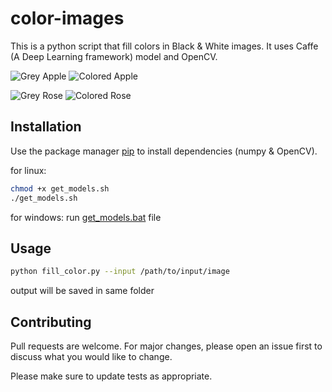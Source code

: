 # color-images

This is a python script that fill colors in Black & White images. 
It uses Caffe (A Deep Learning framework) model and OpenCV.


![Grey Apple](https://raw.githubusercontent.com/TyagiSumit/color-images/master/sample/gray.jpeg) 
![Colored Apple](https://raw.githubusercontent.com/TyagiSumit/color-images/master/sample/graycolor.png)

![Grey Rose](https://raw.githubusercontent.com/TyagiSumit/color-images/master/sample/rose.jpg) 
![Colored Rose](https://raw.githubusercontent.com/TyagiSumit/color-images/master/sample/rosecolor.png)



## Installation

Use the package manager [pip](https://pip.pypa.io/en/stable/) to install dependencies (numpy & OpenCV).

for linux:
```bash
chmod +x get_models.sh
./get_models.sh
```
for windows:
run [get_models.bat](https://github.com/TyagiSumit/color-images/blob/master/get_model.bat) file


## Usage
```bash
python fill_color.py --input /path/to/input/image 
```
output will be saved in same folder 


## Contributing
Pull requests are welcome. For major changes, please open an issue first to discuss what you would like to change.

Please make sure to update tests as appropriate.


